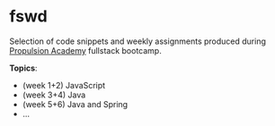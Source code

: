 # fswd
Selection of code snippets and weekly assignments produced during [Propulsion Academy](https://propulsionacademy.com) fullstack bootcamp.

**Topics**:

* (week 1+2) JavaScript
* (week 3+4) Java
* (week 5+6) Java and Spring
* …
